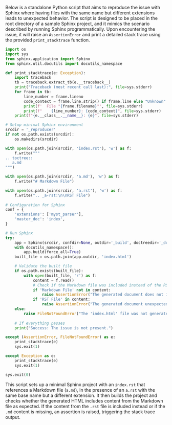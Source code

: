 Below is a standalone Python script that aims to reproduce the issue with Sphinx where having files with the same name but different extensions leads to unexpected behavior. The script is designed to be placed in the root directory of a sample Sphinx project, and it mimics the scenario described by running Sphinx programmatically. Upon encountering the issue, it will raise an `AssertionError` and print a detailed stack trace using the provided `print_stacktrace` function.

```python
import os
import sys
from sphinx.application import Sphinx
from sphinx.util.docutils import docutils_namespace

def print_stacktrace(e: Exception):
    import traceback
    tb = traceback.extract_tb(e.__traceback__)
    print("Traceback (most recent call last):", file=sys.stderr)
    for frame in tb:
        line_number = frame.lineno
        code_context = frame.line.strip() if frame.line else "Unknown"
        print(f'  File "{frame.filename}"', file=sys.stderr)
        print(f"    {line_number}: {code_context}", file=sys.stderr)
    print(f"{e.__class__.__name__}: {e}", file=sys.stderr)

# Setup minimal Sphinx environment
srcdir = '_reproducer'
if not os.path.exists(srcdir):
    os.makedirs(srcdir)

with open(os.path.join(srcdir, 'index.rst'), 'w') as f:
    f.write("""
.. toctree::
   a.md
""")

with open(os.path.join(srcdir, 'a.md'), 'w') as f:
    f.write("# Markdown File")

with open(os.path.join(srcdir, 'a.rst'), 'w') as f:
    f.write(".. _a-rst:\n\nRST File")
    
# Configuration for Sphinx
conf = {
    'extensions': ['myst_parser'],
    'master_doc': 'index',
}

# Run Sphinx
try:
    app = Sphinx(srcdir, confdir=None, outdir='_build', doctreedir='_doctree', confoverrides=conf)
    with docutils_namespace():
        app.build(force_all=True)
    built_file = os.path.join(app.outdir, 'index.html')

    # Validate the built file
    if os.path.exists(built_file):
        with open(built_file, 'r') as f:
            content = f.read()
            # Check if the Markdown file was included instead of the RST file; if not, raise assertion
            if 'Markdown File' not in content:
                raise AssertionError("The generated document does not include content from 'a.md'.")
            if 'RST File' in content:
                raise AssertionError("The generated document unexpectedly includes content from 'a.rst'.")
    else:
        raise FileNotFoundError("The 'index.html' file was not generated.")
    
    # If everything passes
    print("Success: The issue is not present.")

except (AssertionError, FileNotFoundError) as e:
    print_stacktrace(e)
    sys.exit(1)

except Exception as e:
    print_stacktrace(e)
    sys.exit(1)

sys.exit(0)
```

This script sets up a minimal Sphinx project with an `index.rst` that references a Markdown file (`a.md`), in the presence of an `a.rst` with the same base name but a different extension. It then builds the project and checks whether the generated HTML includes content from the Markdown file as expected. If the content from the `.rst` file is included instead or if the `.md` content is missing, an assertion is raised, triggering the stack trace output.